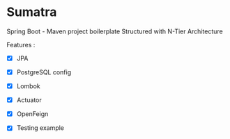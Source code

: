 ﻿# Sumatra

Spring Boot - Maven project boilerplate Structured with N-Tier Architecture 

Features : 

- [x] JPA
- [x] PostgreSQL config
- [x] Lombok
- [x] Actuator
- [x] OpenFeign
- [x] Testing example

